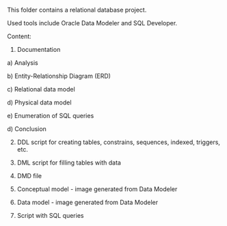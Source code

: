 This folder contains a relational database project.

Used tools include Oracle Data Modeler and SQL Developer.


Content:

1. Documentation 
   
  a) Analysis
  
  b) Entity-Relationship Diagram (ERD)
  
  c) Relational data model
  
  d) Physical data model
  
  e) Enumeration of SQL queries
  
  d) Conclusion


2. DDL script for creating tables, constrains, sequences, indexed, triggers, etc.
   
3. DML script for filling tables with data
   
4. DMD file

5. Conceptual model - image generated from Data Modeler

6. Data model - image generated from Data Modeler

7. Script with SQL queries
